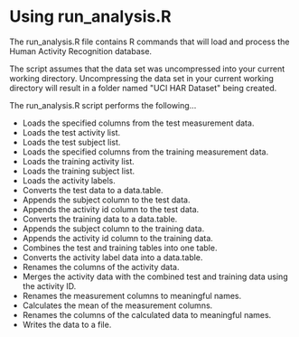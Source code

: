 # Using run_analysis.R

The run_analysis.R file contains R commands that will load and process the Human Activity Recognition database.

The script assumes that the data set was uncompressed into your current working directory. Uncompressing the data set in your current working directory will result in a folder named "UCI HAR Dataset" being created.

The run_analysis.R script performs the following...
- Loads the specified columns from the test measurement data.
- Loads the test activity list.
- Loads the test subject list.
- Loads the specified columns from the training measurement data.
- Loads the training activity list.
- Loads the training subject list.
- Loads the activity labels.
- Converts the test data to a data.table.
- Appends the subject column to the test data.
- Appends the activity id column to the test data.
- Converts the training data to a data.table.
- Appends the subject column to the training data.
- Appends the activity id column to the training data.
- Combines the test and training tables into one table.
- Converts the activity label data into a data.table.
- Renames the columns of the activity data.
- Merges the activity data with the combined test and training data using the activity ID.
- Renames the measurement columns to meaningful names.
- Calculates the mean of the measurement columns.
- Renames the columns of the calculated data to meaningful names.
- Writes the data to a file.

